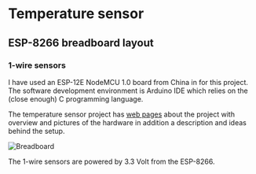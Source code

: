 # Temperature sensor 

## ESP-8266 breadboard layout

### 1-wire sensors 


I have used an ESP-12E NodeMCU 1.0 board from China in for this
project. The software development environment is Arduino IDE which
relies on the (close enough) C programming language.

The temperature sensor project has [web pages](https://sites.google.com/site/olewsaa/yacht-server-with-raspberry/temperature-monitoring) about the project with overview and pictures of the 
hardware in addition a description and ideas behind the setup.




![Breadboard](https://github.com/olewsaa/Yacht-computer/blob/master/img/Temperatures_bb.png 
"ESP-8266 breadboard layout")

The 1-wire sensors are powered by 3.3 Volt from the ESP-8266.  
